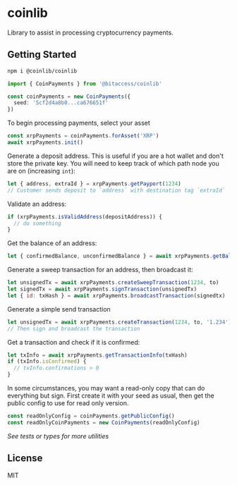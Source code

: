 # coinlib

Library to assist in processing cryptocurrency payments.

## Getting Started

```bash
npm i @coinlib/coinlib
```

```typescript
import { CoinPayments } from '@bitaccess/coinlib'

const coinPayments = new CoinPayments({
  seed: '5cf2d4a8b0...ca676651f'
})
```

To begin processing payments, select your asset

```typescript
const xrpPayments = coinPayments.forAsset('XRP')
await xrpPayments.init()
```

Generate a deposit address.
This is useful if you are a hot wallet and don't store the private key. You will need
to keep track of which path node you are on (increasing `int`):

```js
let { address, extraId } = xrpPayments.getPayport(1234)
// Customer sends deposit to `address` with destination tag `extraId`
```

Validate an address:

```js
if (xrpPayments.isValidAddress(depositAddress)) {
  // do something
}
```

Get the balance of an address:

```js
let { confirmedBalance, unconfirmedBalance } = await xrpPayments.getBalance(1234)
```

Generate a sweep transaction for an address, then broadcast it:

```js
let unsignedTx = await xrpPayments.createSweepTransaction(1234, to)
let signedTx = await xrpPayments.signTransaction(unsignedTx)
let { id: txHash } = await xrpPayments.broadcastTransaction(signedtx)
```

Generate a simple send transaction

```js
let unsignedTx = await xrpPayments.createTransaction(1234, to, '1.234')
// Then sign and broadcast the transaction
```

Get a transaction and check if it is confirmed:

```js
let txInfo = await xrpPayments.getTransactionInfo(txHash)
if (txInfo.isConfirmed) {
  // txInfo.confirmations > 0
}
```

In some circumstances, you may want a read-only copy that can do everything but sign. First create it with your seed as usual, then get the public config to use for read only version.

```typescript
const readOnlyConfig = coinPayments.getPublicConfig()
const readOnlyCoinPayments = new CoinPayments(readOnlyConfig)
```

*See tests or types for more utilities*

## License

MIT
